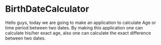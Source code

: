 # BirthDateCalculator
Hello guys, today we are going to make an application to calculate Age or time period between two dates. 
By making this application one can calculate his/her exact age, 
also one can calculate the exact difference between two dates.
